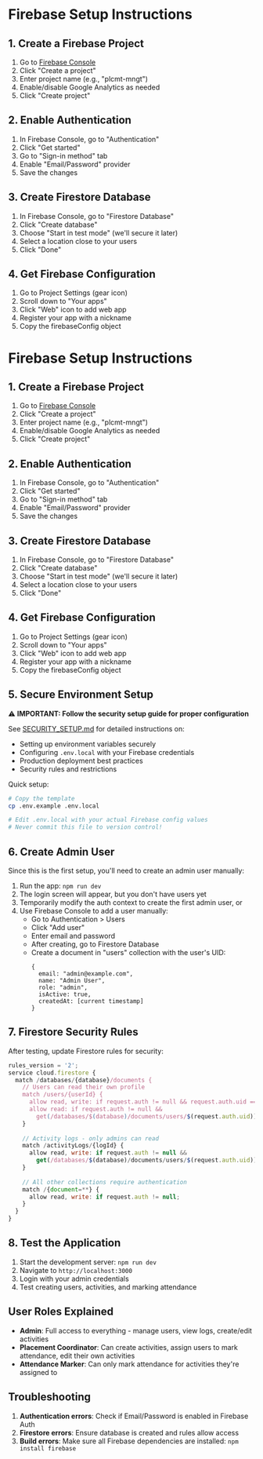# Firebase Setup Instructions

## 1. Create a Firebase Project

1. Go to [Firebase Console](https://console.firebase.google.com/)
2. Click "Create a project"
3. Enter project name (e.g., "plcmt-mngt")
4. Enable/disable Google Analytics as needed
5. Click "Create project"

## 2. Enable Authentication

1. In Firebase Console, go to "Authentication"
2. Click "Get started"
3. Go to "Sign-in method" tab
4. Enable "Email/Password" provider
5. Save the changes

## 3. Create Firestore Database

1. In Firebase Console, go to "Firestore Database"
2. Click "Create database"
3. Choose "Start in test mode" (we'll secure it later)
4. Select a location close to your users
5. Click "Done"

## 4. Get Firebase Configuration

1. Go to Project Settings (gear icon)
2. Scroll down to "Your apps"
3. Click "Web" icon to add web app
4. Register your app with a nickname
5. Copy the firebaseConfig object

# Firebase Setup Instructions

## 1. Create a Firebase Project

1. Go to [Firebase Console](https://console.firebase.google.com/)
2. Click "Create a project"
3. Enter project name (e.g., "plcmt-mngt")
4. Enable/disable Google Analytics as needed
5. Click "Create project"

## 2. Enable Authentication

1. In Firebase Console, go to "Authentication"
2. Click "Get started"
3. Go to "Sign-in method" tab
4. Enable "Email/Password" provider
5. Save the changes

## 3. Create Firestore Database

1. In Firebase Console, go to "Firestore Database"
2. Click "Create database"
3. Choose "Start in test mode" (we'll secure it later)
4. Select a location close to your users
5. Click "Done"

## 4. Get Firebase Configuration

1. Go to Project Settings (gear icon)
2. Scroll down to "Your apps"
3. Click "Web" icon to add web app
4. Register your app with a nickname
5. Copy the firebaseConfig object

## 5. Secure Environment Setup

⚠️ **IMPORTANT: Follow the security setup guide for proper configuration**

See [SECURITY_SETUP.md](./SECURITY_SETUP.md) for detailed instructions on:
- Setting up environment variables securely
- Configuring `.env.local` with your Firebase credentials
- Production deployment best practices
- Security rules and restrictions

Quick setup:
```bash
# Copy the template
cp .env.example .env.local

# Edit .env.local with your actual Firebase config values
# Never commit this file to version control!
```

## 6. Create Admin User

Since this is the first setup, you'll need to create an admin user manually:

1. Run the app: `npm run dev`
2. The login screen will appear, but you don't have users yet
3. Temporarily modify the auth context to create the first admin user, or
4. Use Firebase Console to add a user manually:
   - Go to Authentication > Users
   - Click "Add user"
   - Enter email and password
   - After creating, go to Firestore Database
   - Create a document in "users" collection with the user's UID:
     ```
     {
       email: "admin@example.com",
       name: "Admin User",
       role: "admin",
       isActive: true,
       createdAt: [current timestamp]
     }
     ```

## 7. Firestore Security Rules

After testing, update Firestore rules for security:

```javascript
rules_version = '2';
service cloud.firestore {
  match /databases/{database}/documents {
    // Users can read their own profile
    match /users/{userId} {
      allow read, write: if request.auth != null && request.auth.uid == userId;
      allow read: if request.auth != null && 
        get(/databases/$(database)/documents/users/$(request.auth.uid)).data.role == 'admin';
    }
    
    // Activity logs - only admins can read
    match /activityLogs/{logId} {
      allow read, write: if request.auth != null && 
        get(/databases/$(database)/documents/users/$(request.auth.uid)).data.role == 'admin';
    }
    
    // All other collections require authentication
    match /{document=**} {
      allow read, write: if request.auth != null;
    }
  }
}
```

## 8. Test the Application

1. Start the development server: `npm run dev`
2. Navigate to `http://localhost:3000`
3. Login with your admin credentials
4. Test creating users, activities, and marking attendance

## User Roles Explained

- **Admin**: Full access to everything - manage users, view logs, create/edit activities
- **Placement Coordinator**: Can create activities, assign users to mark attendance, edit their own activities
- **Attendance Marker**: Can only mark attendance for activities they're assigned to

## Troubleshooting

1. **Authentication errors**: Check if Email/Password is enabled in Firebase Auth
2. **Firestore errors**: Ensure database is created and rules allow access
3. **Build errors**: Make sure all Firebase dependencies are installed: `npm install firebase`

